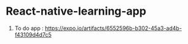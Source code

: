# React-native-learning-app

1. To do app : https://expo.io/artifacts/6552596b-b302-45a3-ad4b-f43109d4d7c5
